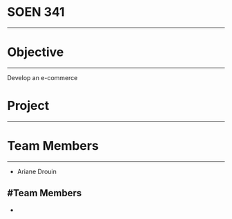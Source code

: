 # SOEN 341
------

# Objective
------
Develop an e-commerce

# Project
------

# Team Members
------
- Ariane Drouin
	
#Team Members
------
-